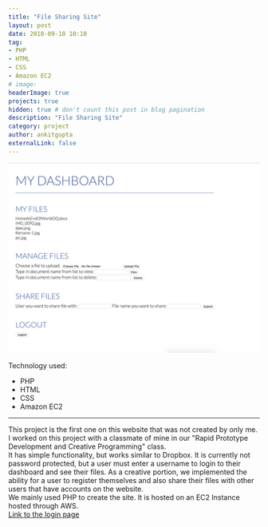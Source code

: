 ```yaml
---
title: "File Sharing Site"
layout: post
date: 2018-09-10 10:10
tag:
- PHP
- HTML
- CSS
- Amazon EC2
# image:
headerImage: true
projects: true
hidden: true # don't count this post in blog pagination
description: "File Sharing Site"
category: project
author: ankitgupta
externalLink: false
---
```


![Screenshot](../assets/images/dashboard.png)

Technology used:

- PHP
- HTML
- CSS
- Amazon EC2

---
This project is the first one on this website that was not created by only me. I worked on this project with a classmate of mine in our "Rapid Prototype Development and Creative Programming" class.<br>
It has simple functionality, but works similar to Dropbox. It is currently not password protected, but a user must enter a username to login to their dashboard and see their files. As a creative portion, we implemented the ability for a user to register themselves and also share their files with other users that have accounts on the website.<br>
We mainly used PHP to create the site. It is hosted on an EC2 Instance hosted through AWS. <br>
[Link to the login page](http://ec2-18-220-119-176.us-east-2.compute.amazonaws.com/~kfeinberg/module2/login.html)
